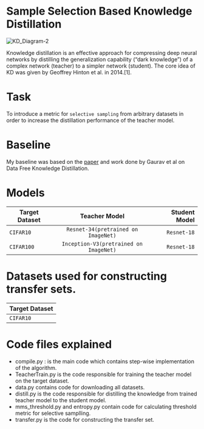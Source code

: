 # Sample Selection Based Knowledge Distillation

![KD_Diagram-2](https://user-images.githubusercontent.com/73641247/132132493-0d22c4c2-2450-4303-b2fd-f6f809d7f917.png)


Knowledge distillation is an effective approach for compressing deep neural networks by distilling the generalization capability (“dark knowledge”) of a complex network (teacher) to a simpler network (student).
The core idea of KD was given by Geoffrey Hinton et al. in 2014.[1].

# Task 
To introduce a metric for `selective sampling` from arbitrary datasets in order to  increase the distillation performance of the teacher model.

# Baseline
My baseline was based on the [paper](https://arxiv.org/abs/2011.09113) and work done by Gaurav et al on Data Free Knowledge Distillation.


# Models
| Target Dataset        |Teacher Model          | Student Model  |
| ------------- |:-------------:| -----:   |
| `CIFAR10`   | `Resnet-34(pretrained on ImageNet)`| `Resnet-18` |
| `CIFAR100`   | `Inception-V3(pretrained on ImageNet)`| `Resnet-18` |

# Datasets used for constructing transfer sets.
| Target Dataset        |
| ------------- |
| `CIFAR10`   | SVHN,TinyImageNet,Places365,Cifar100,STL10,Caltech256,Caltech101.

# Code files explained
- compile.py : is the main code which contains step-wise implementation of the algorithm.
- TeacherTrain.py is the code responsible for training the teacher model on the target dataset.
- data.py contains code for downloading all datasets.
- distill.py is the code responsible for distilling the knowledge from trained teacher model to the student model.
- mms_threshold.py and entropy.py contain code for calculating threshold metric for selective samplling.
- transfer.py is the code for constructing the transfer set.



